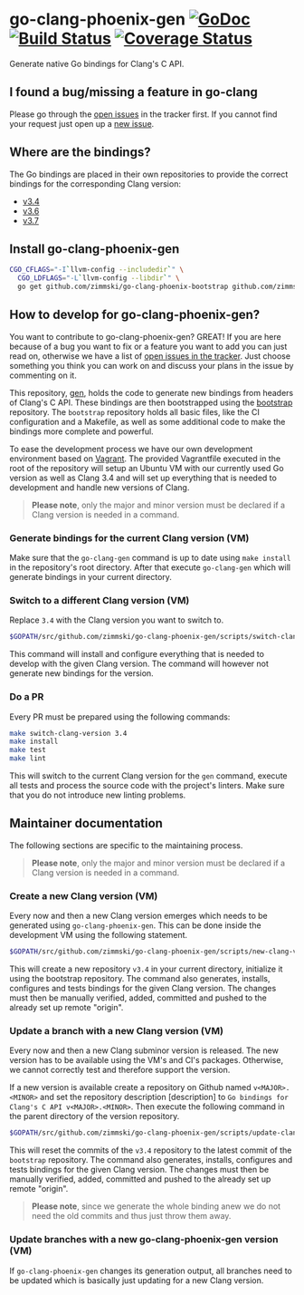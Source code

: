 # go-clang-phoenix-gen [![GoDoc](https://godoc.org/github.com/zimmski/go-clang-phoenix-gen?status.png)](https://godoc.org/github.com/zimmski/go-clang-phoenix-gen) [![Build Status](https://travis-ci.org/zimmski/go-clang-phoenix-gen.svg?branch=master)](https://travis-ci.org/zimmski/go-clang-phoenix-gen) [![Coverage Status](https://coveralls.io/repos/zimmski/go-clang-phoenix-gen-gen/badge.png?branch=master)](https://coveralls.io/r/zimmski/go-clang-phoenix-gen?branch=master)

Generate native Go bindings for Clang's C API.

## I found a bug/missing a feature in go-clang

Please go through the [open issues](/issues) in the tracker first. If you cannot find your request just open up a [new issue](/issues/new).

## Where are the bindings?

The Go bindings are placed in their own repositories to provide the correct bindings for the corresponding Clang version:

- [v3.4](https://github.com/zimmski/go-clang-phoenix-v3.4)
- [v3.6](https://github.com/zimmski/go-clang-phoenix-v3.6)
- [v3.7](https://github.com/zimmski/go-clang-phoenix-v3.7)

## Install go-clang-phoenix-gen

```bash
CGO_CFLAGS="-I`llvm-config --includedir`" \
  CGO_LDFLAGS="-L`llvm-config --libdir`" \
  go get github.com/zimmski/go-clang-phoenix-bootstrap github.com/zimmski/go-clang-phoenix-gen
```

## How to develop for go-clang-phoenix-gen?

You want to contribute to go-clang-phoenix-gen? GREAT! If you are here because of a bug you want to fix or a feature you want to add you can just read on, otherwise we have a list of [open issues in the tracker](/issues). Just choose something you think you can work on and discuss your plans in the issue by commenting on it.

This repository, [gen](github.com/zimmski/go-clang-phoenix-gen), holds the code to generate new bindings from headers of Clang's C API. These bindings are then bootstrapped using the [bootstrap](github.com/zimmski/go-clang-phoenix-bootstrap) repository. The `bootstrap` repository holds all basic files, like the CI configuration and a Makefile, as well as some additional code to make the bindings more complete and powerful.

To ease the development process we have our own development environment based on [Vagrant](https://www.vagrantup.com/). The provided Vagrantfile executed in the root of the repository will setup an Ubuntu VM with our currently used Go version as well as Clang 3.4 and will set up everything that is needed to development and handle new versions of Clang.

> **Please note**, only the major and minor version must be declared if a Clang version is needed in a command.

### Generate bindings for the current Clang version (VM)

Make sure that the `go-clang-gen` command is up to date using `make install` in the repository's root directory. After that execute `go-clang-gen` which will generate bindings in your current directory.

### Switch to a different Clang version (VM)

Replace `3.4` with the Clang version you want to switch to.

```bash
$GOPATH/src/github.com/zimmski/go-clang-phoenix-gen/scripts/switch-clang-version.sh 3.4
```

This command will install and configure everything that is needed to develop with the given Clang version. The command will however not generate new bindings for the version.

### Do a PR

Every PR must be prepared using the following commands:

```bash
make switch-clang-version 3.4
make install
make test
make lint
```

This will switch to the current Clang version for the `gen` command, execute all tests and process the source code with the project's linters. Make sure that you do not introduce new linting problems.

## Maintainer documentation

The following sections are specific to the maintaining process.

> **Please note**, only the major and minor version must be declared if a Clang version is needed in a command.

### Create a new Clang version (VM)

Every now and then a new Clang version emerges which needs to be generated using `go-clang-phoenix-gen`. This can be done inside the development VM using the following statement.

```bash
$GOPATH/src/github.com/zimmski/go-clang-phoenix-gen/scripts/new-clang-version.sh 3.4
```

This will create a new repository `v3.4` in your current directory, initialize it using the bootstrap repository. The command also generates, installs, configures and tests bindings for the given Clang version. The changes must then be manually verified, added, committed and pushed to the already set up remote "origin".

### Update a branch with a new Clang version (VM)

Every now and then a new Clang subminor version is released. The new version has to be available using the VM's and CI's packages. Otherwise, we cannot correctly test and therefore support the version.

If a new version is available create a repository on Github named `v<MAJOR>.<MINOR>` and set the repository description [description] to `Go bindings for Clang's C API v<MAJOR>.<MINOR>`. Then execute the following command in the parent directory of the version repository.

```bash
$GOPATH/src/github.com/zimmski/go-clang-phoenix-gen/scripts/update-clang-version.sh 3.4
```

This will reset the commits of the `v3.4` repository to the latest commit of the `bootstrap` repository.  The command also generates, installs, configures and tests bindings for the given Clang version. The changes must then be manually verified, added, committed and pushed to the already set up remote "origin".

> **Please note**, since we generate the whole binding anew we do not need the old commits and thus just throw them away.

### Update branches with a new go-clang-phoenix-gen version (VM)

If `go-clang-phoenix-gen` changes its generation output, all branches need to be updated which is basically just updating for a new Clang version.
